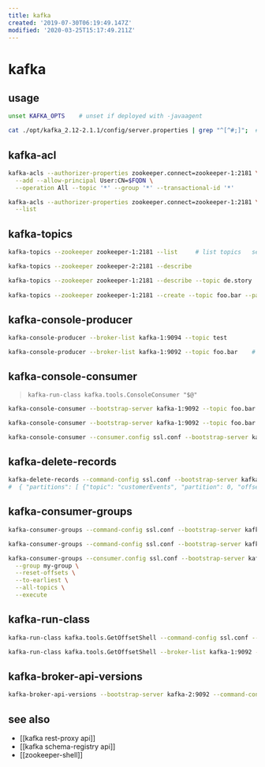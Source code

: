 ```yaml
---
title: kafka
created: '2019-07-30T06:19:49.147Z'
modified: '2020-03-25T15:17:49.211Z'
---
```


# kafka

## usage
```sh
unset KAFKA_OPTS    # unset if deployed with -javaagent

cat ./opt/kafka_2.12-2.1.1/config/server.properties | grep "^[^#;]";  # server configuration
```

## kafka-acl
```sh
kafka-acls --authorizer-properties zookeeper.connect=zookeeper-1:2181 \
  --add --allow-principal User:CN=$FQDN \
  --operation All --topic '*' --group '*' --transactional-id '*'

kafka-acls --authorizer-properties zookeeper.connect=zookeeper-1:2181 \
  --list
```

## kafka-topics
```sh
kafka-topics --zookeeper zookeeper-1:2181 --list     # list topics   see also`tree /kafka`

kafka-topics --zookeeper zookeeper-2:2181 --describe 

kafka-topics --zookeeper zookeeper-1:2181 --describe --topic de.story
 
kafka-topics --zookeeper zookeeper-1:2181 --create --topic foo.bar --partitions 1 --replication-factor 1
```

## kafka-console-producer
```sh    
kafka-console-producer --broker-list kafka-1:9094 --topic test          # produce messages

kafka-console-producer --broker-list kafka-1:9092 --topic foo.bar    # then start typing
```

## kafka-console-consumer
> `kafka-run-class kafka.tools.ConsoleConsumer "$@"`
```sh
kafka-console-consumer --bootstrap-server kafka-1:9092 --topic foo.bar --from-beginning           # consume messages

kafka-console-consumer --bootstrap-server kafka-1:9092 --topic foo.bar --partition 0 --offset 2   # get offset

kafka-console-consumer --consumer.config ssl.conf --bootstrap-server kafka-1:9092 --topic foo.bar  --from-beginning
```

## kafka-delete-records
```sh
kafka-delete-records --command-config ssl.conf --bootstrap-server kafka-1:9092 --offset-json-file offset-json.json
#  { "partitions": [ {"topic": "customerEvents", "partition": 0, "offset": 609} ], "version": 1 }
```

## kafka-consumer-groups
```sh
kafka-consumer-groups --command-config ssl.conf --bootstrap-server kafka-1:9092 --list     # list consumer groups

kafka-consumer-groups --command-config ssl.conf --bootstrap-server kafka-1:9092 -describe -group my-stream-processing-application

kafka-consumer-groups --consumer.config ssl.conf --bootstrap-server kafka-host:9092 \
  --group my-group \
  --reset-offsets \
  --to-earliest \
  --all-topics \
  --execute
```

## kafka-run-class
```sh    
kafka-run-class kafka.tools.GetOffsetShell --command-config ssl.conf --broker-list kafka-1:9092 --topic foo.bar   # get offset

kafka-run-class kafka.tools.GetOffsetShell --broker-list kafka-1:9092 --topic de.story --time -1 --offsets 1      # topic size
```

## kafka-broker-api-versions
```sh
kafka-broker-api-versions --bootstrap-server kafka-2:9092 --command-config ssl.conf
```

## see also
- [[kafka rest-proxy api]]
- [[kafka schema-registry api]]
- [[zookeeper-shell]]
